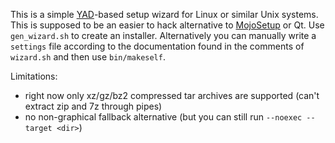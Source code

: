 This is a simple [YAD](https://sourceforge.net/projects/yad-dialog/)-based setup wizard for Linux or similar Unix systems.
This is supposed to be an easier to hack alternative to [MojoSetup](http://www.icculus.org/mojosetup/) or Qt.
Use `gen_wizard.sh` to create an installer. Alternatively you can manually write a `settings` file according
to the documentation found in the comments of `wizard.sh` and then use `bin/makeself`.

Limitations:
 * right now only xz/gz/bz2 compressed tar archives are supported (can't extract zip and 7z through pipes)
 * no non-graphical fallback alternative (but you can still run `--noexec --target <dir>`)

